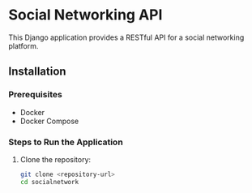 # Social Networking API

This Django application provides a RESTful API for a social networking platform.

## Installation

### Prerequisites
- Docker
- Docker Compose

### Steps to Run the Application

1. Clone the repository:
   ```sh
   git clone <repository-url>
   cd socialnetwork